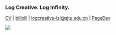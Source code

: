 ### Log Creative. Log Infinity.

[CV](https://logcreative.github.io/LogCreative/resume/resume.pdf) \| [bilibili](https://space.bilibili.com/31271993) \| logcreative-lzl@sjtu.edu.cn \| [PageDev](https://logcreative.github.io/LogCreative/dev/dev.pdf)

![](https://github-readme-stats.vercel.app/api/top-langs/?username=LogCreative&hide=tcl,verilog,Makefile&langs_count=10&layout=compact)